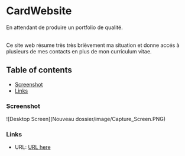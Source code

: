 # CardWebsite
<p>En attendant de produire un portfolio de qualité.</p>
<br>Ce site web résume très très brièvement ma situation  et donne accés à plusieurs de mes contacts en plus de mon curriculum vitae.
<br>

## Table of contents

  - [Screenshot](#screenshot)
  - [Links](#links)

### Screenshot

![Desktop Screen](Nouveau dossier/image/Capture_Screen.PNG)


### Links

- URL: [URL here](https://diaby-mamadou.netlify.app/)

